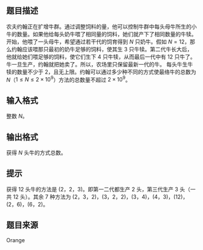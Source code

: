 ## 题目描述

农夫约翰正在扩增牛群。通过调整饲料的量，他可以控制牛群中每头母牛所生的小牛的数量。如果他给每头奶牛喂了相同量的饲料，她们就产下了相同数量的牛犊。开始，他喂了一头母牛，希望通过若干代的饲育得到 $N$ 只奶牛。假如 $N = 12$，那么约翰应该喂那只最初的奶牛足够的饲料，使其生 $3$ 只牛犊。第二代牛长大后，他就给她们喂足够的饲料，使它们生下 $4$ 只牛犊，从而最后一代中有 $12$ 只牛了。牛一旦生产，约翰就把她卖了。所以，农场里只保留最新一代的牛。 每头牛生牛犊的数量不少于 $2$，且无上限。约翰可以通过多少种不同的方式使最络牛的总数为 $N$（$1≤N≤2×10^9$）方法的总数量不超过 $2×10^9$。

## 输入格式

整数 $N$。

## 输出格式

获得 $N$ 头牛的方式总数。

## 提示

获得 $12$ 头牛的方法是 $(2，2，3)$。即第一二代都生产 $2$ 头，第三代生产 $3$ 头（一共 $12$ 头）。其余 $7$ 种方法为 $(2，3，2)$，$(3，2，2)$，$(3，4)$，$(4，3)$，$(12)$，$(2，6)$，$(6，2)$。

## 题目来源

Orange
